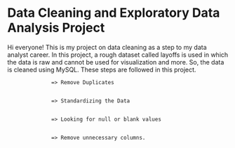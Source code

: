 # Data Cleaning and Exploratory Data Analysis Project
Hi everyone! This is my project on data cleaning as a step to my data analyst career. In this project, a rough dataset called layoffs is used in which the data is raw and cannot be used for visualization and more. So, the data is cleaned using MySQL. 
These steps are followed in this project.
                 
                  
                  => Remove Duplicates

                  
                  => Standardizing the Data

                  
                  => Looking for null or blank values

                  
                  => Remove unnecessary columns.
